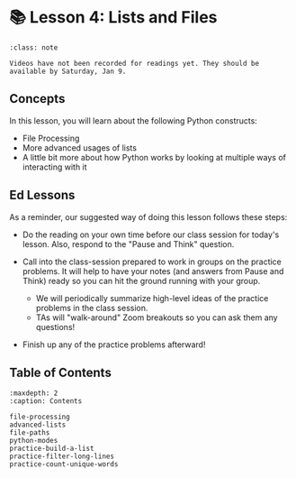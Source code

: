 # 📚 Lesson 4: Lists and Files


```{admonition} Note
:class: note

Videos have not been recorded for readings yet. They should be available by Saturday, Jan 9.

```

##  Concepts  

In this lesson, you will learn about the following Python constructs:  
-  File Processing  
-  More advanced usages of lists  
-  A little bit more about how Python works by looking at multiple ways of interacting with it  

##  Ed Lessons  

As a reminder, our suggested way of doing this lesson follows these steps:  
-  Do the reading on your own time before our class session for today's lesson. Also, respond to the "Pause and Think" question.  
-  Call into the class-session prepared to work in groups on the practice problems. It will help to have your notes (and answers from Pause and Think) ready so you can hit the ground running with your group.  
    -  We will periodically summarize high-level ideas of the practice problems in the class session.  
    -  TAs will "walk-around" Zoom breakouts so you can ask them any questions!  

-  Finish up any of the practice problems afterward!  



## Table of Contents

```{toctree}
:maxdepth: 2
:caption: Contents

file-processing
advanced-lists
file-paths
python-modes
practice-build-a-list
practice-filter-long-lines
practice-count-unique-words
```